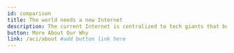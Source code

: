 ```yaml
---
id: comparison
title: The world needs a new Internet
description: The current Internet is centralized to tech giants that build power-hungry data centers and control user data. ThreeFold looks at updating the roughly $5 trillion IT industry with a new paradigm that serves people and our planet.
button: More About Our Why
link: /aci/about #add button link here
---
```

